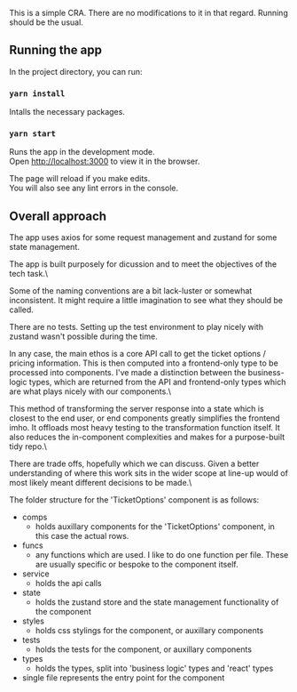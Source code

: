 This is a simple CRA. There are no modifications to it in that regard. Running should be the usual.

## Running the app

In the project directory, you can run:

### `yarn install`

Intalls the necessary packages.

### `yarn start`

Runs the app in the development mode.\
Open [http://localhost:3000](http://localhost:3000) to view it in the browser.

The page will reload if you make edits.\
You will also see any lint errors in the console.



## Overall approach
The app uses axios for some request management and zustand for some state management.

The app is built purposely for dicussion and to meet the objectives of the tech task.\


Some of the naming conventions are a bit lack-luster or somewhat inconsistent. It might require a little imagination to see what they should be called.

There are no tests. Setting up the test environment to play nicely with zustand wasn't possible during the time.


In any case, the main ethos is a core API call to get the ticket options / pricing information. This is then computed into a frontend-only type to be processed into components. I've made a distinction between the business-logic types, which are returned from the API and frontend-only types which are what plays nicely with our components.\

This method of transforming the server response into a state which is closest to the end user, or end components greatly simplifies the frontend imho. It offloads most heavy testing to the transformation function itself. It also reduces the in-component complexities and makes for a purpose-built tidy repo.\

There are trade offs, hopefully which we can discuss. Given a better understanding of where this work sits in the wider scope at line-up would of most likely meant different decisions to be made.\

The folder structure for the 'TicketOptions' component is as follows:
- comps
  - holds auxillary components for the 'TicketOptions' component, in this case the actual rows.
- funcs
  - any functions which are used. I like to do one function per file. These are usually specific or bespoke to the component itself.
- service
  - holds the api calls
- state
  - holds the zustand store and the state management functionality of the component
- styles
  - holds css stylings for the component, or auxillary components
- tests
  - holds the tests for the component, or auxillary components
- types
  - holds the types, split into 'business logic' types and 'react' types
- single file represents the entry point for the component





